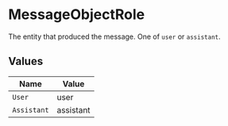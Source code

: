 # MessageObjectRole

The entity that produced the message. One of `user` or `assistant`.


## Values

| Name        | Value       |
| ----------- | ----------- |
| `User`      | user        |
| `Assistant` | assistant   |